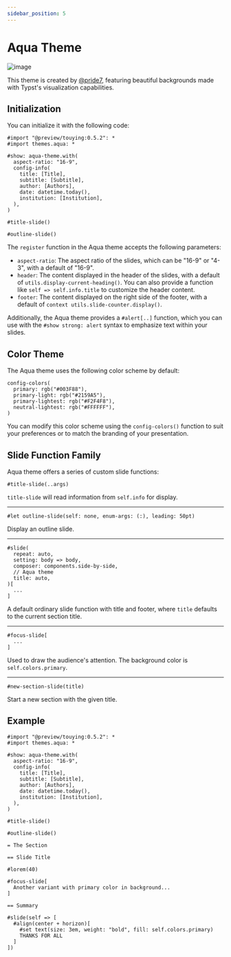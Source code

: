 ```yaml
---
sidebar_position: 5
---
```


# Aqua Theme

![image](https://github.com/touying-typ/touying/assets/34951714/5f9b3c99-a22a-4f3d-a266-93dd75997593)

This theme is created by [@pride7](https://github.com/pride7), featuring beautiful backgrounds made with Typst's visualization capabilities.

## Initialization

You can initialize it with the following code:

```typst
#import "@preview/touying:0.5.2": *
#import themes.aqua: *

#show: aqua-theme.with(
  aspect-ratio: "16-9",
  config-info(
    title: [Title],
    subtitle: [Subtitle],
    author: [Authors],
    date: datetime.today(),
    institution: [Institution],
  ),
)

#title-slide()

#outline-slide()
```

The `register` function in the Aqua theme accepts the following parameters:

- `aspect-ratio`: The aspect ratio of the slides, which can be "16-9" or "4-3", with a default of "16-9".
- `header`: The content displayed in the header of the slides, with a default of `utils.display-current-heading()`. You can also provide a function like `self => self.info.title` to customize the header content.
- `footer`: The content displayed on the right side of the footer, with a default of `context utils.slide-counter.display()`.

Additionally, the Aqua theme provides a `#alert[..]` function, which you can use with the `#show strong: alert` syntax to emphasize text within your slides.

## Color Theme

The Aqua theme uses the following color scheme by default:

```typst
config-colors(
  primary: rgb("#003F88"),
  primary-light: rgb("#2159A5"),
  primary-lightest: rgb("#F2F4F8"),
  neutral-lightest: rgb("#FFFFFF"),
)
```

You can modify this color scheme using the `config-colors()` function to suit your preferences or to match the branding of your presentation.


## Slide Function Family

Aqua theme offers a series of custom slide functions:

```typst
#title-slide(..args)
```

`title-slide` will read information from `self.info` for display.

---

```typst
#let outline-slide(self: none, enum-args: (:), leading: 50pt)
```

Display an outline slide.

---

```typst
#slide(
  repeat: auto,
  setting: body => body,
  composer: components.side-by-side,
  // Aqua theme
  title: auto,
)[
  ...
]
```

A default ordinary slide function with title and footer, where `title` defaults to the current section title.

---

```typst
#focus-slide[
  ...
]
```

Used to draw the audience's attention. The background color is `self.colors.primary`.

---

```typst
#new-section-slide(title)
```

Start a new section with the given title.


## Example

```typst
#import "@preview/touying:0.5.2": *
#import themes.aqua: *

#show: aqua-theme.with(
  aspect-ratio: "16-9",
  config-info(
    title: [Title],
    subtitle: [Subtitle],
    author: [Authors],
    date: datetime.today(),
    institution: [Institution],
  ),
)

#title-slide()

#outline-slide()

= The Section

== Slide Title

#lorem(40)

#focus-slide[
  Another variant with primary color in background...
]

== Summary

#slide(self => [
  #align(center + horizon)[
    #set text(size: 3em, weight: "bold", fill: self.colors.primary)
    THANKS FOR ALL
  ]
])
```